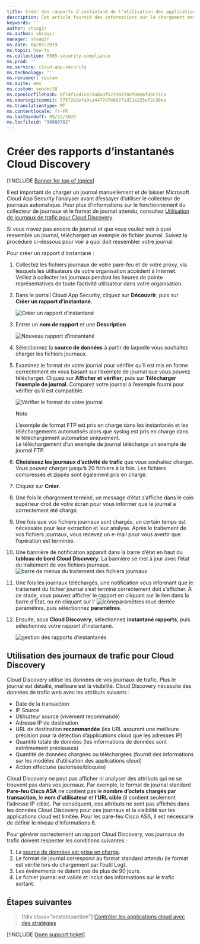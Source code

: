 ```yaml
---
title: Créer des rapports d’instantané de l’utilisation des applications cloud dans Cloud Discovery
description: Cet article fournit des informations sur le chargement manuel de journaux pour créer un rapport d’instantané de vos applications Cloud Discovery.
keywords: ''
author: shsagir
ms.author: shsagir
manager: shsagir
ms.date: 04/07/2019
ms.topic: how-to
ms.collection: M365-security-compliance
ms.prod: ''
ms.service: cloud-app-security
ms.technology: ''
ms.reviewer: reutam
ms.suite: ems
ms.custom: seodec18
ms.openlocfilehash: 0f74f1ad1cec5a8a3f57298378ef00e6f89c71ca
ms.sourcegitcommit: 575f2b2efa9ca4477d7e60271d21e225ef2c38ea
ms.translationtype: MT
ms.contentlocale: fr-FR
ms.lasthandoff: 09/22/2020
ms.locfileid: "90880782"
---
```

# <a name="create-snapshot-cloud-discovery-reports"></a>Créer des rapports d’instantanés Cloud Discovery

[!INCLUDE [Banner for top of topics](includes/banner.md)]

Il est important de charger un journal manuellement et de laisser Microsoft Cloud App Security l’analyser avant d’essayer d’utiliser le collecteur de journaux automatique. Pour plus d’informations sur le fonctionnement du collecteur de journaux et le format de journal attendu, consultez [Utilisation de journaux de trafic pour Cloud Discovery](#log-format).

Si vous n’avez pas encore de journal et que vous voulez voir à quoi ressemble un journal, téléchargez un exemple de fichier journal. Suivez la procédure ci-dessous pour voir à quoi doit ressembler votre journal.

Pour créer un rapport d’instantané :

1. Collectez les fichiers journaux de votre pare-feu et de votre proxy, via lesquels les utilisateurs de votre organisation accèdent à Internet. Veillez à collecter les journaux pendant les heures de pointe représentatives de toute l’activité utilisateur dans votre organisation.

1. Dans le portail Cloud App Security, cliquez sur **Découvrir**, puis sur **Créer un rapport d’instantané**.

    ![Créer un rapport d’instantané](media/create-new-snapshot-report.png)

1. Entrer un **nom de rapport** et une **Description**

    ![Nouveau rapport d’instantané](media/new-snapshot-report.png)

1. Sélectionnez la **source de données** à partir de laquelle vous souhaitez charger les fichiers journaux.

1. Examinez le format de votre journal pour vérifier qu’il est mis en forme correctement en vous basant sur l’exemple de journal que vous pouvez télécharger. Cliquez sur **Afficher et vérifier**, puis sur **Télécharger l’exemple de journal**. Comparez votre journal à l’exemple fourni pour vérifier qu’il est compatible.

    ![Vérifier le format de votre journal](media/cloud-discovery-snapshot-verify.png)

    > [!NOTE]
    > L’exemple de format FTP est pris en charge dans les instantanés et les téléchargements automatisés alors que syslog est pris en charge dans le téléchargement automatisé uniquement.  
    Le téléchargement d’un exemple de journal télécharge un exemple de journal FTP.

1. **Choisissez les journaux d’activité de trafic** que vous souhaitez charger. Vous pouvez charger jusqu’à 20 fichiers à la fois. Les fichiers compressés et zippés sont également pris en charge.

1. Cliquez sur **Créer**.

1. Une fois le chargement terminé, un message d’état s’affiche dans le coin supérieur droit de votre écran pour vous informer que le journal a correctement été chargé.

1. Une fois que vos fichiers journaux sont chargés, un certain temps est nécessaire pour leur extraction et leur analyse.
    Après le traitement de vos fichiers journaux, vous recevez un e-mail pour vous avertir que l’opération est terminée.

1. Une bannière de notification apparaît dans la barre d’état en haut du **tableau de bord Cloud Discovery**. La bannière se met à jour avec l’état du traitement de vos fichiers journaux.
    ![barre de menus du traitement des fichiers journaux](media/processing-log-file-menu-bar.png)

1. Une fois les journaux téléchargés, une notification vous informant que le traitement du fichier journal s’est terminé correctement doit s’afficher. À ce stade, vous pouvez afficher le rapport en cliquant sur le lien dans la barre d’État, ou en cliquant sur l' ![icône](media/settings-icon.png "Icône des paramètres")paramètres roue dentée paramètres, puis sélectionnez **paramètres**.

1. Ensuite, sous **Cloud Discovery**, sélectionnez **instantané rapports**, puis sélectionnez votre rapport d’instantané.

    ![gestion des rapports d’instantanés](media/snapshot-report-managment.png)

## <a name="using-traffic-logs-for-cloud-discovery"></a>Utilisation des journaux de trafic pour Cloud Discovery <a name="log-format"></a>

Cloud Discovery utilise les données de vos journaux de trafic. Plus le journal est détaillé, meilleure est la visibilité. Cloud Discovery nécessite des données de trafic web avec les attributs suivants :

- Date de la transaction
- IP Source
- Utilisateur source (vivement recommandé)
- Adresse IP de destination
- URL de destination **recommandée** (les URL assurent une meilleure précision pour la détection d’applications cloud que les adresses IP)
- Quantité totale de données (les informations de données sont extrêmement précieuses)
- Quantité de données chargées ou téléchargées (fournit des informations sur les modèles d’utilisation des applications cloud)
- Action effectuée (autorisée/bloquée)

Cloud Discovery ne peut pas afficher ni analyser des attributs qui ne se trouvent pas dans vos journaux.
Par exemple, le format de journal standard **Pare-feu Cisco ASA** ne contient pas le **nombre d’octets chargés par transaction**, le **nom d’utilisateur** et **l’URL cible** (il contient seulement l’adresse IP cible).
Par conséquent, ces attributs ne sont pas affichés dans les données Cloud Discovery pour ces journaux et la visibilité sur les applications cloud est limitée. Pour les pare-feu Cisco ASA, il est nécessaire de définir le niveau d’informations 6.

Pour générer correctement un rapport Cloud Discovery, vos journaux de trafic doivent respecter les conditions suivantes :

1. La [source de données est prise en charge](set-up-cloud-discovery.md#supported-firewalls-and-proxies).
2. Le format de journal correspond au format standard attendu (le format est vérifié lors du chargement par l’outil Log).
3. Les événements ne datent pas de plus de 90 jours.
4. Le fichier journal est valide et inclut des informations sur le trafic sortant.

## <a name="next-steps"></a>Étapes suivantes

> [!div class="nextstepaction"]
> [Contrôler les applications cloud avec des stratégies](control-cloud-apps-with-policies.md)

[!INCLUDE [Open support ticket](includes/support.md)]
